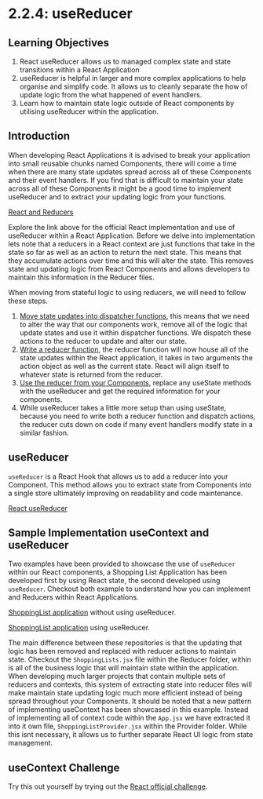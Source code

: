 # 2.2.4: useReducer

## Learning Objectives

1. React useReducer allows us to managed complex state and state transitions within a React Application
2. useReducer is helpful in larger and more complex applications to help organise and simplify code. It allows us to cleanly separate the how of update logic from the what happened of event handlers.&#x20;
3. Learn how to maintain state logic outside of React components by utilising useReducer within the application.&#x20;

## Introduction

When developing React Applications it is advised to break your application into small reusable chunks named Components, there will come a time when there are many state updates spread across all of these Components and their event handlers. If you find that is difficult to maintain your state across all of these Components it might be a good time to implement useReducer and to extract your updating logic from your functions.

[React and Reducers](https://react.dev/learn/extracting-state-logic-into-a-reducer)

Explore the link above for the official React implementation and use of useReducer within a React Application. Before we delve into implementation lets note that a reducers in a React context are just functions that take in the state so far as well as an action to return the next state. This means that they accumulate actions over time and this will alter the state. This removes state and updating logic from React Components and allows developers to maintain this information in the Reducer files.&#x20;

When moving from stateful logic to using reducers, we will need to follow these steps.

1. [Move state updates into dispatcher functions](https://react.dev/learn/extracting-state-logic-into-a-reducer#step-1-move-from-setting-state-to-dispatching-actions), this means that we need to alter the way that our components work, remove all of the logic that update states and use it within dispatcher functions. We dispatch these actions to the reducer to update and alter our state.
2. [Write a reducer function](https://react.dev/learn/extracting-state-logic-into-a-reducer#step-2-write-a-reducer-function), the reducer function will now house all of the state updates within the React application, it takes in two arguments the action object as well as the current state. React will align itself to whatever state is returned from the reducer.&#x20;
3. [Use the reducer from your Components](https://react.dev/learn/extracting-state-logic-into-a-reducer#step-3-use-the-reducer-from-your-component), replace any useState methods with the useReducer  and get the required information for your components.&#x20;
4. While useReducer takes a little more setup than using useState, because you need to write both a reducer function and dispatch actions, the reducer cuts down on code if many event handlers modify state in a similar fashion.

## useReducer

`useReducer` is a React Hook that allows us to add a reducer into your Component. This method allows you to extract state from Components into a single store ultimately improving on readability and code maintenance.

[React useReducer](https://react.dev/reference/react/useReducer)

## Sample Implementation useContext and useReducer

Two examples have been provided to showcase the use of `useReducer` within our React components, a Shopping List Application has been developed first by using React state, the second developed using `useReducer`. Checkout both example to understand how you can implement and Reducers within React Applications.&#x20;

[ShoppingList application](https://github.com/rocketacademy/react-reducer-3.2) without using useReducer.

[ShoppingList application](https://github.com/rocketacademy/react-reducer-3.2/tree/reducer) using useReducer.&#x20;

The main difference between these repositories is that the updating that logic has been removed and replaced with reducer actions to maintain state. Checkout the `ShoppingLists.jsx` file within the Reducer folder, within is all of the business logic that will maintain state within the application. When developing much larger projects that contain multiple sets of reducers and contexts, this system of extracting state into reducer files will make maintain state updating logic much more efficient instead of being spread throughout your Components. It should be noted that a new pattern of implementing useContext has been showcased in this example. Instead of implementing all of context code within the `App.jsx` we have extracted it into it own file, `ShoppingListProvider.jsx` within the Provider folder. While this isnt necessary, it allows us to further separate React UI logic from state management.&#x20;

## useContext Challenge

Try this out yourself by trying out the [React official challenge](https://react.dev/learn/extracting-state-logic-into-a-reducer#challenges).

